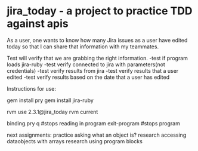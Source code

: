# jira_today - a project to practice TDD against apis

As a user, one wants to know how many Jira issues as a user have edited today so that I can share that information with my teammates.


Test will verify that we are grabbing the right information.
-test if program loads jira-ruby
-test verify connected to jira with parameters(not credentials)
-test verify results from jira
-test verify results that a user edited
-test verify results based on the date that a user has edited

Instructions for use:

gem install pry
gem install jira-ruby

rvm use 2.3.1@jira_today
rvm current

binding.pry
q  #stops reading in program
exit-program #stops program

next assignments:
practice asking what an object is?
research accessing dataobjects with arrays
research using program blocks